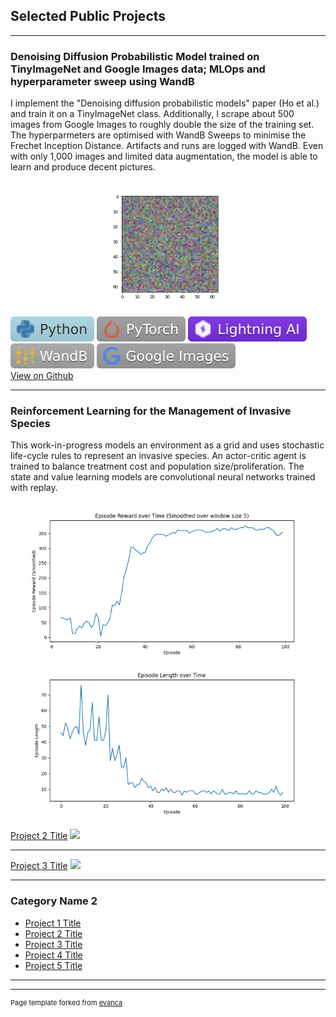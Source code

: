 ## Selected Public Projects

---

### Denoising Diffusion Probabilistic Model trained on TinyImageNet and Google Images data; MLOps and hyperparameter sweep using WandB  
I implement the "Denoising diffusion probabilistic models" paper (Ho et al.) and train it on a TinyImageNet class. Additionally, I scrape about 500 images from Google Images to roughly double the size of the training set. The hyperparmeters are optimised with WandB Sweeps to minimise the Frechet Inception Distance. Artifacts and runs are logged with WandB. Even with only 1,000 images and limited data augmentation, the model is able to learn and produce decent pictures.

<p align="center">
  <img src="images/diffusion.gif?raw=true"/>  
</p>  


<img src="images/-Python-lightblue.svg"/> <img src="images/-PyTorch-lightgrey.svg"/> <img src="images/-Lightning AI-792EE5.svg"/> <img src="images/-WandB-darkgrey.svg"/> <img src="images/-Google Images-lightgrey.svg"/>  
[View on Github](https://github.com/LucFrachon/ddpm_tinyimagenet)  

---

### Reinforcement Learning for the Management of Invasive Species
This work-in-progress models an environment as a grid and uses stochastic life-cycle rules to represent an invasive species. An actor-critic agent is trained to balance treatment cost and population size/proliferation. The state and value learning models are convolutional neural networks trained with replay.

<p align="center">
  <img src="images/rewards.png?raw=true"/> <img src="images/episode_lengths.png?raw=true"/>    
</p>

[Project 2 Title](/pdf/sample_presentation.pdf)
<img src="images/dummy_thumbnail.jpg?raw=true"/>

---
[Project 3 Title](http://example.com/)
<img src="images/dummy_thumbnail.jpg?raw=true"/>

---

### Category Name 2

- [Project 1 Title](http://example.com/)
- [Project 2 Title](http://example.com/)
- [Project 3 Title](http://example.com/)
- [Project 4 Title](http://example.com/)
- [Project 5 Title](http://example.com/)

---




---
<p style="font-size:11px">Page template forked from <a href="https://github.com/evanca/quick-portfolio">evanca</a></p>
<!-- Remove above link if you don't want to attibute -->

